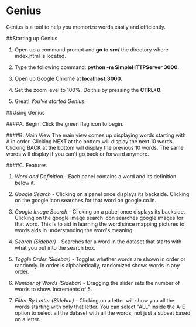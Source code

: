 # Genius

Genius is a tool to help you memorize words easily and efficiently. 

##Starting up Genius

1) Open up a command prompt and __go to src/__ the directory where index.html is located.

2) Type the following command: __python -m SimpleHTTPServer 3000__.

3) Open up Google Chrome at __localhost:3000__. 

4) Set the zoom level to 100%. Do this by pressing the __CTRL+0__.

5) Great! _You've started Genius_.


##Using Genius

####A. Begin!
Click the green flag icon to begin. 

####B. Main View 
The main view comes up displaying words starting with A in order. Clicking NEXT at the bottom will display the next 10 words. Clicking BACK at the bottom will display the previous 10 words. The same words will display if you can't go back or forward anymore. 

####C. Features

  1) _Word and Definition_ - Each panel contains a word and its definition below it.
  
  2) _Google Search_ - Clicking on a panel once displays its backside. Clicking on the google icon searches for that word
on google.co.in.
  
  3) _Google Image Search_ - Clicking on a pabel once displays its backside. Clicking on the google image search icon searches 
google images for that word. This is to aid in learning the word since mapping pictures to words aids in understanding the word's meaning.

  4) _Search (Sidebar)_ - Searches for a word in the dataset that starts with what you put into the search box.
  
  5) _Toggle Order (Sidebar)_ - Toggles whether words are shown in order or randomly. In order is alphabetically, randomized shows words in any order.
  
  6) _Number of Words (Sidebar)_ - Dragging the slider sets the number of words to show. Increments of 5.
  
  7) _Filter By Letter (Sidebar)_ - Clicking on a letter will show you all the words starting with only that letter. You can select "ALL" inside the A-E option to select all the dataset with all the words, not just a subset based on a letter. 



